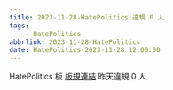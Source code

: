 ```yaml
---
title: 2023-11-28-HatePolitics 違規 0 人
tags:
    - HatePolitics
abbrlink: 2023-11-28-HatePolitics
date: HatePolitics-2023-11-28 12:00:00
---
```

HatePolitics 板 [板規連結](https://www.ptt.cc/bbs/HatePolitics/M.1617115262.A.D60.html)
昨天違規 0 人
